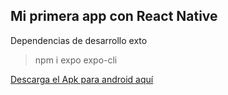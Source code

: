 ## Mi primera app con React Native

Dependencias de desarrollo exto

> npm i expo expo-cli

[Descarga el Apk para android aquí](https://exp-shell-app-assets.s3.us-west-1.amazonaws.com/android/%40sebaveg/AwesomeProject-bd7bc4e3b6114de1be260a52f80bc264-signed.apk)